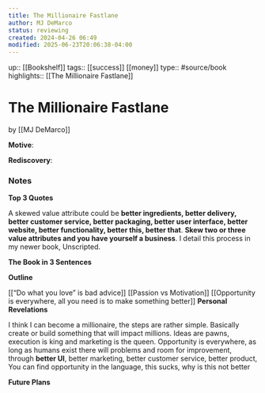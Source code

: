 ```yaml
---
title: The Millionaire Fastlane
author: MJ DeMarco
status: reviewing
created: 2024-04-26 06:49
modified: 2025-06-23T20:06:38-04:00
---
```

up:: [[Bookshelf]]
tags:: [[success]] [[money]]
type:: #source/book
highlights:: [[The Millionaire Fastlane]]
# The Millionaire Fastlane
by [[MJ DeMarco]]

**Motive**:
<!-- What motivated you to read this book? -->

**Rediscovery**:
<!-- In what situation would anticipate applying the contents of this book to your life?-->

### Notes
**Top 3 Quotes**
<!-- Top 3 Quotes -->
A skewed value attribute could be **better ingredients, better delivery, better customer service, better packaging, better user interface, better website, better functionality, better this, better that**. **Skew two or three value attributes and you have yourself a business**. I detail this process in my newer book, Unscripted.


**The Book in 3 Sentences**
<!-- No more than a couple paragraphs summarizing this BOOK -->


**Outline**
<!-- Atomic Notes Permanent notes from this books -->
[[“Do what you love” is bad advice]]
[[Passion vs Motivation]]
[[Opportunity is everywhere,  all you need is to make something better]]
**Personal Revelations**
<!-- Connections and insights to your own life -->
I think I can become a millionaire, the steps are rather simple.
Basically create or build something that will impact millions.
Ideas are pawns, execution is king and marketing is the queen.
Opportunity is everywhere, as long as humans exist there will problems and room for improvement, through **better UI**, better marketing, better customer service, better product,
You can find opportunity in the language,
	this sucks, 
	why is this not better

**Future Plans**
<!-- How to convert this new knowledge into actions into your own life -->

